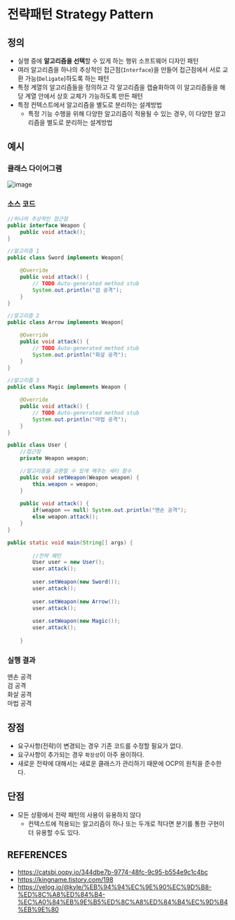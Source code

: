 # 전략패턴 Strategy Pattern

## 정의 
* 실행 중에 <b>알고리즘을 선택</b>할 수 있게 하는 행위 소프트웨어 디자인 패턴
* 여러 알고리즘을 하나의 추상적인 접근점(```Interface```)을 만들어 접근점에서 서로 교환 가능(```Deligate```)하도록 하는 패턴
* 특정 계열의 알고리즘들을 정의하고 각 알고리즘을 캡슐화하여 이 알고리즘들을 해당 계열 안에서 상호 교체가 가능하도록 만든 패턴
* 특정 컨텍스트에서 알고리즘을 별도로 분리하는 설계방법 
    * 특정 기능 수행을 위해 다양한 알고리즘이 적용될 수 있는 경우, 이 다양한 알고리즘을 별도로 분리하는 설계방법 

## 예시

### 클래스 다이어그램 
![image](https://user-images.githubusercontent.com/87313203/202619090-ad15cb87-1fe4-4f5a-9625-6b464ea3c140.png)

### 소스 코드 
```java
//하나의 추상적인 접근점
public interface Weapon {
	public void attack();
}

//알고리즘 1 
public class Sword implements Weapon{

	@Override
	public void attack() {
		// TODO Auto-generated method stub
		System.out.println("검 공격");
	}
}

//알고리즘 2
public class Arrow implements Weapon{

	@Override
	public void attack() {
		// TODO Auto-generated method stub
		System.out.println("화살 공격");
	}
}

//알고리즘 3
public class Magic implements Weapon {

	@Override
	public void attack() {
		// TODO Auto-generated method stub
		System.out.println("마법 공격");
	}
}

public class User {
	//접근점
	private Weapon weapon;

	//알고리즘을 교환할 수 있게 해주는 세터 함수 
	public void setWeapon(Weapon weapon) {
		this.weapon = weapon;
	}
	
	public void attack() {
		if(weapon == null) System.out.println("맨손 공격");
		else weapon.attack();
	}
}

public static void main(String[] args) {
		
		//전략 패턴
		User user = new User();
		user.attack();
		
		user.setWeapon(new Sword());
		user.attack();
		
		user.setWeapon(new Arrow());
		user.attack();
		
		user.setWeapon(new Magic());
		user.attack();
		
	}
```

### 실행 결과 
맨손 공격 <br>
검 공격 <br>
화살 공격 <br>
마법 공격

## 장점 
* 요구사항(전략)이 변경되는 경우 기존 코드를 수정할 필요가 없다. 
* 요구사항이 추가되는 경우 ```확장성```이 아주 용이하다.
* 새로운 전략에 대해서는 새로운 클래스가 관리하기 때문에 OCP의 원칙을 준수한다. 

## 단점 
* 모든 상황에서 전략 패턴의 사용이 유용하지 않다 
    * 컨텍스트에 적용되는 알고리즘이 하나 또는 두개로 적다면 분기를 통한 구현이 더 유용할 수도 있다. 

## REFERENCES 
- https://catsbi.oopy.io/344dbe7b-9774-48fc-9c95-b554e9c1c4bc <br>
- https://kingname.tistory.com/198 <br>
- https://velog.io/@kyle/%EB%94%94%EC%9E%90%EC%9D%B8-%ED%8C%A8%ED%84%B4-%EC%A0%84%EB%9E%B5%ED%8C%A8%ED%84%B4%EC%9D%B4%EB%9E%80 <br>
